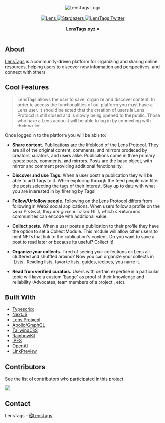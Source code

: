 <div align="center">
    <img src="https://user-images.githubusercontent.com/56138448/218277797-b9dd65f8-2818-494f-b318-1a2f80578a43.png" alt="LensTags Logo">
    </div>
<br>
<div align="center">
    <a href="https://lenster.xyz/u/lenstags.lens">
        <img src="https://lens-badge.vercel.app/api/badge/lenstags.lens" alt="Lens">
    </a>
 <a href="https://github.com/lenstags/LensTags-Public/stargazers">
        <img src="https://img.shields.io/github/stars/lenstags/LensTags-Public" alt="Stargazers">
    </a>
<a href="https://twitter.com/lenstags">
        <img src="https://img.shields.io/twitter/follow/lenstags?label=LensTags&style=flat&logo=twitter&color=1DA1F2" alt="LensTags Twitter">
    </a>
</div>
<div align="center">
    <br>
    <a href="https://lenstags.xyz"><b>LensTags.xyz »</b></a>
    <br><br>
    
</div>

## About

[LensTags](https://lenstags.xyz) is a community-driven platform for organizing and sharing online resources, helping users to discover new information and perspectives, and connect with others

## Cool Features

> LensTags allows the user to save, organize and discover content. In order to access the functionalities of our platform you must have a Lens user. It should be noted that the creation of users in Lens Protocol is still closed and is slowly being opened to the public.
> Those who have a Lens account will be able to log in by connecting with their wallet.

Once logged in to the platform you will be able to:

- **Share content.** Publications are the lifeblood of the Lens Protocol. They are all of the original content, comments, and mirrors produced by creators, curators, and users alike. Publications come in three primary types: posts, comments, and mirrors. Posts are the base object, with mirror and comment providing additional functionality.

- **Discover and use Tags.** When a user posts a publication they will be able to add Tags to it. When exploring through the feed people can filter the posts selecting the tags of their interest. Stay up to date with what you are interested in by filtering by Tags!

- **Follow/Unfollow people.** Following on the Lens Protocol differs from following in Web2 social applications. When users follow a profile on the Lens Protocol, they are given a Follow NFT, which creators and communities can encode with additional value.

- **Collect posts.** When a user posts a publication to their profile they have the option to set a Collect Module. This module will allow other users to mint NFTs that link to the publication's content. Do you want to save a post to read later or because its useful? Collect it!

- **Organize your collects.** Tired of seeing your collections on Lens all cluttered and shuffled around? Now you can organize your collects in 'Lists'. Reading lists, favorite lists, guides, recipes, you name it.

- **Read from verified curators.** Users with certain expertise in a particular topic will have a custom 'Badge' as proof of their knowledge and reliability (Advocates, team members of a project , etc).

## Built With

- [Typescript](https://www.typescriptlang.org)
- [NextJS](https://nextjs.org)
- [Lens Protocol](https://docs.lens.xyz/docs)
- [Apollo/GraphQL](https://www.apollographql.com)
- [TailwindCSS](https://tailwindcss.com)
- [RainbowKit](https://www.rainbowkit.com)
- [IPFS](https://ipfs.tech)
- [OpenAI](https://www.openai.com/)
- [LinkPreview](https://www.linkpreview.net)

## Contributors

See the list of [contributors](https://github.com/lenstags/LensTags-Public/graphs/contributors) who participated in this project.

<img src="https://contrib.rocks/image?repo=lenstags/LensTags-Public" />

## Contact

LensTags - [@LensTags](https://twitter.com/Lenstags)
